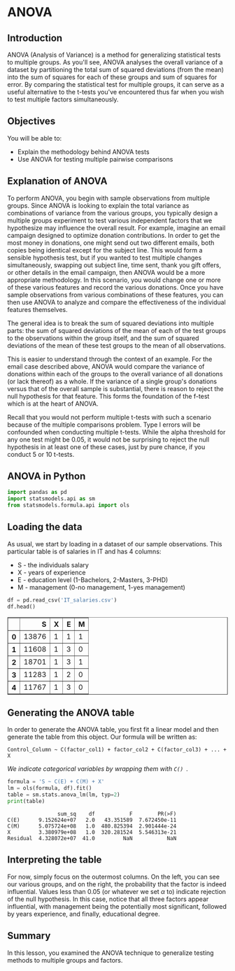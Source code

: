 
# ANOVA 

## Introduction

ANOVA (Analysis of Variance) is a method for generalizing statistical tests to multiple groups. As you'll see, ANOVA  analyses the overall variance of a dataset by partitioning the total sum of squared deviations (from the mean) into the sum of squares for each of these groups and sum of squares for error. By comparing the statistical test for multiple groups, it can serve as a useful alternative to the t-tests you've encountered thus far when you wish to test multiple factors simultaneously.

## Objectives

You will be able to:
- Explain the methodology behind ANOVA tests 
- Use ANOVA for testing multiple pairwise comparisons 


## Explanation of ANOVA

To perform ANOVA, you begin with sample observations from multiple groups. Since ANOVA is looking to explain the total variance as combinations of variance from the various groups, you typically design a multiple groups experiment to test various independent factors that we hypothesize may influence the overall result. For example, imagine an email campaign designed to optimize donation contributions. In order to get the most money in donations, one might send out two different emails, both copies being identical except for the subject line. This would form a sensible hypothesis test, but if you wanted to test multiple changes simultaneously, swapping out subject line, time sent, thank you gift offers, or other details in the email campaign, then ANOVA would be a more appropriate methodology. In this scenario, you would change one or more of these various features and record the various donations. Once you have sample observations from various combinations of these features, you can then use ANOVA to analyze and compare the effectiveness of the individual features themselves.  

The general idea is to break the sum of squared deviations into multiple parts: the sum of squared deviations of the mean of each of the test groups to the observations within the group itself, and the sum of squared deviations of the mean of these test groups to the mean of all observations. 

This is easier to understand through the context of an example. For the email case described above, ANOVA would compare the variance of donations within each of the groups to the overall variance of all donations (or lack thereof) as a whole. If the variance of a single group's donations versus that of the overall sample is substantial, there is reason to reject the null hypothesis for that feature. This forms the foundation of the f-test which is at the heart of ANOVA. 

Recall that you would not perform multiple t-tests with such a scenario because of the multiple comparisons problem. Type I errors will be confounded when conducting multiple t-tests. While the alpha threshold for any one test might be 0.05, it would not be surprising to reject the null hypothesis in at least one of these cases, just by pure chance, if you conduct 5 or 10 t-tests.

## ANOVA in Python


```python
import pandas as pd
import statsmodels.api as sm
from statsmodels.formula.api import ols
```

## Loading the data

As usual, we start by loading in a dataset of our sample observations. This particular table is of salaries in IT and has 4 columns:
* S - the individuals salary
* X - years of experience
* E - education level (1-Bachelors, 2-Masters, 3-PHD)
* M - management (0-no management, 1-yes management)


```python
df = pd.read_csv('IT_salaries.csv')
df.head()
```




<div>
<style scoped>
    .dataframe tbody tr th:only-of-type {
        vertical-align: middle;
    }

    .dataframe tbody tr th {
        vertical-align: top;
    }

    .dataframe thead th {
        text-align: right;
    }
</style>
<table border="1" class="dataframe">
  <thead>
    <tr style="text-align: right;">
      <th></th>
      <th>S</th>
      <th>X</th>
      <th>E</th>
      <th>M</th>
    </tr>
  </thead>
  <tbody>
    <tr>
      <th>0</th>
      <td>13876</td>
      <td>1</td>
      <td>1</td>
      <td>1</td>
    </tr>
    <tr>
      <th>1</th>
      <td>11608</td>
      <td>1</td>
      <td>3</td>
      <td>0</td>
    </tr>
    <tr>
      <th>2</th>
      <td>18701</td>
      <td>1</td>
      <td>3</td>
      <td>1</td>
    </tr>
    <tr>
      <th>3</th>
      <td>11283</td>
      <td>1</td>
      <td>2</td>
      <td>0</td>
    </tr>
    <tr>
      <th>4</th>
      <td>11767</td>
      <td>1</td>
      <td>3</td>
      <td>0</td>
    </tr>
  </tbody>
</table>
</div>



## Generating the ANOVA table

In order to generate the ANOVA table, you first fit a linear model and then generate the table from this object. Our formula will be written as:

```Control_Column ~ C(factor_col1) + factor_col2 + C(factor_col3) + ... + X```

_We indicate categorical variables by wrapping them with ```C() ```._ 


```python
formula = 'S ~ C(E) + C(M) + X'
lm = ols(formula, df).fit()
table = sm.stats.anova_lm(lm, typ=2)
print(table)
```

                    sum_sq    df           F        PR(>F)
    C(E)      9.152624e+07   2.0   43.351589  7.672450e-11
    C(M)      5.075724e+08   1.0  480.825394  2.901444e-24
    X         3.380979e+08   1.0  320.281524  5.546313e-21
    Residual  4.328072e+07  41.0         NaN           NaN


## Interpreting the table

For now, simply focus on the outermost columns. On the left, you can see our various groups, and on the right, the probability that the factor is indeed influential. Values less than 0.05 (or whatever we set $\alpha$ to) indicate rejection of the null hypothesis. In this case, notice that all three factors appear influential, with management being the potentially most significant, followed by years experience, and finally, educational degree.

## Summary

In this lesson, you examined the ANOVA technique to generalize testing methods to multiple groups and factors.
